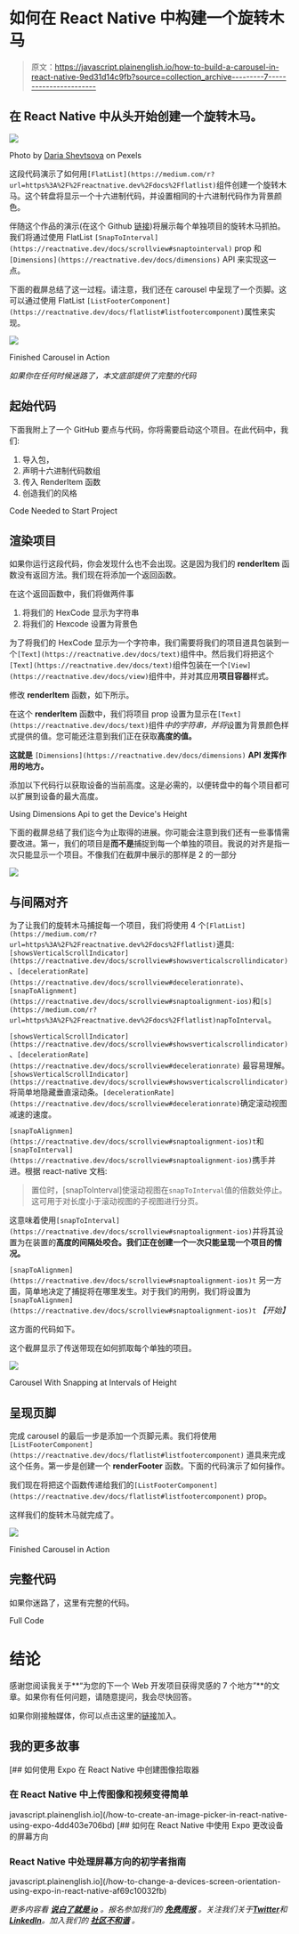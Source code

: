 # 如何在 React Native 中构建一个旋转木马

> 原文：<https://javascript.plainenglish.io/how-to-build-a-carousel-in-react-native-9ed31d14c9fb?source=collection_archive---------7----------------------->

## 在 React Native 中从头开始创建一个旋转木马。

![](img/2f8db6781c03122afecf01afe869c362.png)

Photo by [Daria Shevtsova](https://www.pexels.com/photo/bokeh-photography-of-person-holding-turned-on-iphone-1440727/) on Pexels

这段代码演示了如何用`[FlatList](https://medium.com/r?url=https%3A%2F%2Freactnative.dev%2Fdocs%2Fflatlist)`组件创建一个旋转木马。这个转盘将显示一个十六进制代码，并设置相同的十六进制代码作为背景颜色。

伴随这个作品的演示(在这个 Github [链接](https://github.com/AzizBooker/rn-carosuel))将展示每个单独项目的旋转木马抓拍。我们将通过使用 FlatList `[SnapToInterval](https://reactnative.dev/docs/scrollview#snaptointerval)` prop 和`[Dimensions](https://reactnative.dev/docs/dimensions)` API 来实现这一点。

下面的截屏总结了这一过程。请注意，我们还在 carousel 中呈现了一个页脚。这可以通过使用 FlatList `[ListFooterComponent](https://reactnative.dev/docs/flatlist#listfootercomponent)`属性来实现。

![](img/a1639cef9fdd339fc0ef38040ce29f63.png)

Finished Carousel in Action

*如果你在任何时候迷路了，本文底部提供了完整的代码*

## 起始代码

下面我附上了一个 GitHub 要点与代码，你将需要启动这个项目。在此代码中，我们:

1.  导入包，
2.  声明十六进制代码数组
3.  传入 RenderItem 函数
4.  创造我们的风格

Code Needed to Start Project

## 渲染项目

如果你运行这段代码，你会发现什么也不会出现。这是因为我们的 **renderItem** 函数没有返回方法。我们现在将添加一个返回函数。

在这个返回函数中，我们将做两件事

1.  将我们的 HexCode 显示为字符串
2.  将我们的 Hexcode 设置为背景色

为了将我们的 HexCode 显示为一个字符串，我们需要将我们的项目道具包装到一个`[Text](https://reactnative.dev/docs/text)`组件中。然后我们将把这个`[Text](https://reactnative.dev/docs/text)`组件包装在一个`[View](https://reactnative.dev/docs/view)`组件中，并对其应用**项目容器**样式。

修改 **renderItem** 函数，如下所示。

在这个 **renderItem** 函数中，我们将项目 prop 设置为显示在`[Text](https://reactnative.dev/docs/text)`组件*中的字符串，并将*设置为背景颜色样式提供的值。您可能还注意到我们正在获取**高度的值。**

**这就是** `[Dimensions](https://reactnative.dev/docs/dimensions)` **API 发挥作用的地方。**

添加以下代码行以获取设备的当前高度。这是必需的，以便转盘中的每个项目都可以扩展到设备的最大高度。

Using Dimensions Api to get the Device's Height

下面的截屏总结了我们迄今为止取得的进展。你可能会注意到我们还有一些事情需要改进。第一，我们的项目是**而不是**捕捉到每一个单独的项目。我说的对齐是指一次只能显示一个项目。不像我们在截屏中展示的那样是 2 的一部分

![](img/daff56f2753f6f10b5e2b20d48f09658.png)

## 与间隔对齐

为了让我们的旋转木马捕捉每一个项目，我们将使用 4 个`[FlatList](https://medium.com/r?url=https%3A%2F%2Freactnative.dev%2Fdocs%2Fflatlist)`道具:`[showsVerticalScrollIndicator](https://reactnative.dev/docs/scrollview#showsverticalscrollindicator)`、`[decelerationRate](https://reactnative.dev/docs/scrollview#decelerationrate)`、`[snapToAlignment](https://reactnative.dev/docs/scrollview#snaptoalignment-ios)`和`[s](https://medium.com/r?url=https%3A%2F%2Freactnative.dev%2Fdocs%2Fflatlist)napToInterval`。

`[showsVerticalScrollIndicator](https://reactnative.dev/docs/scrollview#showsverticalscrollindicator)`、`[decelerationRate](https://reactnative.dev/docs/scrollview#decelerationrate)` 最容易理解。`[showsVerticalScrollIndicator](https://reactnative.dev/docs/scrollview#showsverticalscrollindicator)`将简单地隐藏垂直滚动条。`[decelerationRate](https://reactnative.dev/docs/scrollview#decelerationrate)`确定滚动视图减速的速度。

`[snapToAlignmen](https://reactnative.dev/docs/scrollview#snaptoalignment-ios)t`和`[snapToInterval](https://reactnative.dev/docs/scrollview#snaptoalignment-ios)`携手并进。根据 react-native 文档:

> 置位时，[snapToInterval]使滚动视图在`snapToInterval`值的倍数处停止。这可用于对长度小于滚动视图的子视图进行分页。

这意味着使用`[snapToInterval](https://reactnative.dev/docs/scrollview#snaptoalignment-ios)`并将其设置为在装置的**高度的间隔处咬合。我们正在创建一个一次只能呈现一个项目的情况。**

`[snapToAlignmen](https://reactnative.dev/docs/scrollview#snaptoalignment-ios)t` 另一方面，简单地决定了捕捉将在哪里发生。对于我们的用例，我们将设置为`[snapToAlignmen](https://reactnative.dev/docs/scrollview#snaptoalignment-ios)t` *【开始】*

这方面的代码如下。

这个截屏显示了传送带现在如何抓取每个单独的项目。

![](img/668c9107858d80cec26e91ea62f49993.png)

Carousel With Snapping at Intervals of Height

## 呈现页脚

完成 carousel 的最后一步是添加一个页脚元素。我们将使用`[ListFooterComponent](https://reactnative.dev/docs/flatlist#listfootercomponent)` 道具来完成这个任务。第一步是创建一个 **renderFooter** 函数。下面的代码演示了如何操作。

我们现在将把这个函数传递给我们的`[ListFooterComponent](https://reactnative.dev/docs/flatlist#listfootercomponent)` prop。

这样我们的旋转木马就完成了。

![](img/a1639cef9fdd339fc0ef38040ce29f63.png)

Finished Carousel in Action

## 完整代码

如果你迷路了，这里有完整的代码。

Full Code

# 结论

感谢您阅读我关于**“为您的下一个 Web 开发项目获得灵感的 7 个地方”**的文章。如果你有任何问题，请随意提问，我会尽快回答。

如果你刚接触媒体，你可以点击这里的[链接](https://bookeraziz.medium.com/membership)加入。

## 我的更多故事

[](/how-to-create-an-image-picker-in-react-native-using-expo-4dd403e706bd) [## 如何使用 Expo 在 React Native 中创建图像拾取器

### 在 React Native 中上传图像和视频变得简单

javascript.plainenglish.io](/how-to-create-an-image-picker-in-react-native-using-expo-4dd403e706bd) [](/how-to-change-a-devices-screen-orientation-using-expo-in-react-native-af69c10032fb) [## 如何在 React Native 中使用 Expo 更改设备的屏幕方向

### React Native 中处理屏幕方向的初学者指南

javascript.plainenglish.io](/how-to-change-a-devices-screen-orientation-using-expo-in-react-native-af69c10032fb) 

*更多内容看* [***说白了就是 io***](https://plainenglish.io/) *。报名参加我们的* [***免费周报***](http://newsletter.plainenglish.io/) *。关注我们关于*[***Twitter***](https://twitter.com/inPlainEngHQ)*和*[***LinkedIn***](https://www.linkedin.com/company/inplainenglish/)*。加入我们的* [***社区不和谐***](https://discord.gg/GtDtUAvyhW) *。*